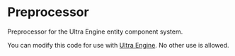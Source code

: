 # Preprocessor

Preprocessor for the Ultra Engine entity component system.

You can modify this code for use with [Ultra Engine](https://www.ultraengine.com). No other use is allowed.
